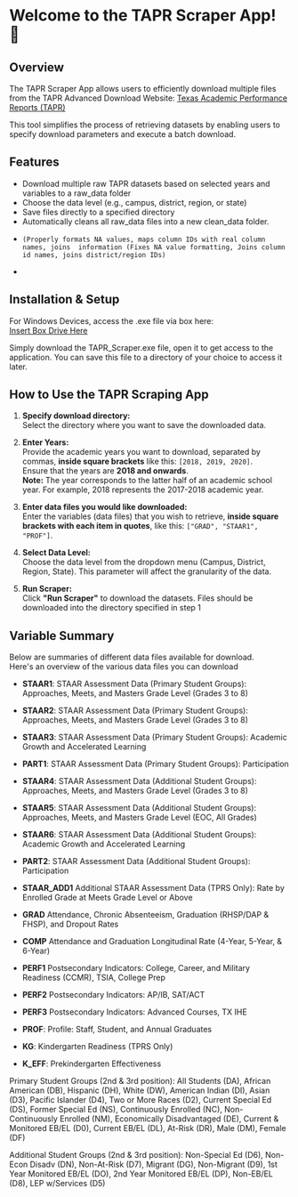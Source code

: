 # Welcome to the TAPR Scraper App! 🍵  

## Overview
The TAPR Scraper App allows users to efficiently download multiple files from the TAPR Advanced Download Website:
[Texas Academic Performance Reports (TAPR)
](https://rptsvr1.tea.texas.gov/perfreport/tapr/2023/download/DownloadData.html  )

This tool simplifies the process of retrieving datasets by enabling users to specify download parameters and execute a batch download.

## Features
* Download multiple raw TAPR datasets based on selected years and variables to a raw_data folder
* Choose the data level (e.g., campus, district, region, or state)
* Save files directly to a specified directory
* Automatically cleans all raw_data files into a new clean_data folder.
*     (Properly formats NA values, maps column IDs with real column names, joins  information (Fixes NA value formatting, Joins column id names, joins district/region IDs)
*    

## Installation & Setup 
For Windows Devices, access the .exe file via box here:  
[Insert Box Drive Here](box.com)

Simply download the TAPR_Scraper.exe file, open it to get access to the application. You can save this file to a directory of your choice to access it later. 

## How to Use the TAPR Scraping App
1. **Specify download directory:**  
   Select the directory where you want to save the downloaded data.  

2. **Enter Years:**  
   Provide the academic years you want to download, separated by commas, **inside square brackets** like this: `[2018, 2019, 2020]`.  
   Ensure that the years are **2018 and onwards**.  
   **Note:** The year corresponds to the latter half of an academic school year. For example, 2018 represents the 2017-2018 academic year.

4. **Enter data files you would like downloaded:**  
   Enter the variables (data files) that you wish to retrieve, **inside square brackets with each item in quotes**, like this: `["GRAD", "STAAR1", "PROF"]`.  

5. **Select Data Level:**  
   Choose the data level from the dropdown menu (Campus, District, Region, State).
   This parameter will affect the granularity of the data.   

6. **Run Scraper:**  
   Click **"Run Scraper"** to download the datasets. Files should be downloaded into the directory specified in step 1


## Variable Summary
Below are summaries of different data files available for download.  
Here's an overview of the various data files you can download  
* **STAAR1**: STAAR Assessment Data (Primary Student Groups): Approaches, Meets, and Masters Grade Level (Grades 3 to 8)
  
* **STAAR2**: STAAR Assessment Data (Primary Student Groups): Approaches, Meets, and Masters Grade Level (Grades 3 to 8)
  
* **STAAR3**: STAAR Assessment Data (Primary Student Groups): Academic Growth and Accelerated Learning
  
* **PART1**: STAAR Assessment Data (Primary Student Groups): Participation
  
* **STAAR4**: STAAR Assessment Data (Additional Student Groups): Approaches, Meets, and Masters Grade Level (Grades 3 to 8)
  
* **STAAR5**: STAAR Assessment Data (Additional Student Groups): Approaches, Meets, and Masters Grade Level (EOC, All Grades)
  
* **STAAR6**: STAAR Assessment Data (Additional Student Groups):  Academic Growth and Accelerated Learning

* **PART2**: STAAR Assessment Data (Additional Student Groups): Participation

* **STAAR_ADD1** Additional STAAR Assessment Data (TPRS Only): Rate by Enrolled Grade at Meets Grade Level or Above

* **GRAD**  Attendance, Chronic Absenteeism, Graduation (RHSP/DAP & FHSP), and Dropout Rates
  
* **COMP**  Attendance and Graduation  Longitudinal Rate (4-Year, 5-Year, & 6-Year)
  
* **PERF1** Postsecondary Indicators:  College, Career, and Military Readiness (CCMR), TSIA, College Prep

* **PERF2** Postsecondary Indicators:  AP/IB, SAT/ACT

* **PERF3** Postsecondary Indicators:  Advanced Courses, TX IHE

* **PROF**: Profile: Staff, Student, and Annual Graduates
  
* **KG**: Kindergarten Readiness (TPRS Only)
 
* **K_EFF**: Prekindergarten Effectiveness  


Primary Student Groups (2nd & 3rd position):
All Students (DA), African American (DB), Hispanic (DH), White (DW), American Indian (DI), Asian (D3), Pacific Islander (D4), Two or More Races (D2), Current Special Ed (DS), Former Special Ed (NS), Continuously Enrolled (NC), Non-Continuously Enrolled (NM), Economically Disadvantaged (DE), Current & Monitored EB/EL (D0), Current EB/EL (DL), At-Risk (DR), Male (DM), Female (DF)
 
Additional Student Groups (2nd & 3rd position):
Non-Special Ed (D6), Non-Econ Disadv (DN), Non-At-Risk (D7), Migrant (DG), Non-Migrant (D9), 1st Year Monitored EB/EL (DO), 2nd Year Monitored EB/EL (DP), Non-EB/EL (D8), LEP w/Services (D5)

  

